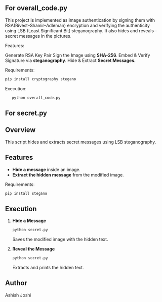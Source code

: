 ## For overall_code.py
This project is implemented as image authentication by signing them with RSA(Rivest–Shamir–Adleman) encryption and verifying the authenticity using LSB (Least Significant Bit) steganography. It also hides and reveals - secret messages in the pictures.

Features:

Generate RSA Key Pair
Sign the Image using **SHA-256**.
Embed & Verify Signature via **steganography**.
Hide & Extract **Secret Messages**.

Requirements:
```cmd
pip install cryptography stegano
```

Execution:
```python
   python overall_code.py
   ```

## For secret.py
## Overview
This script hides and extracts secret messages using LSB steganography.

## Features
- **Hide a message** inside an image.
- **Extract the hidden message** from the modified image.

Requirements:
```cmd
pip install stegano
```

## Execution
1. **Hide a Message**  
   ```python
   python secret.py
   ```
   Saves the modified image with the hidden text.

2. **Reveal the Message**  
   ```python
   python secret.py
   ```
   Extracts and prints the hidden text.


## Author  
Ashish Joshi
